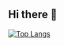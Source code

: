 ## Hi there 👋

[![Top Langs](https://github-readme-stats.vercel.app/api/top-langs/?username=JohnZ03)](https://github.com/anuraghazra/github-readme-stats)

<!--
**JohnZ03/JohnZ03** is a ✨ _special_ ✨ repository because its `README.md` (this file) appears on your GitHub profile.

Here are some ideas to get you started:

- 🔭 I’m currently working on ...
- 🌱 I’m currently learning ...
- 👯 I’m looking to collaborate on ...
- 🤔 I’m looking for help with ...
- 💬 Ask me about ...
- 📫 How to reach me: ...
- 😄 Pronouns: ...
- ⚡ Fun fact: ...
-->
